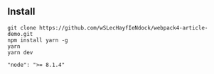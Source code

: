 ## Install

```
git clone https://github.com/wSLecHayfIeNdock/webpack4-article-demo.git
npm install yarn -g
yarn
yarn dev
```

```
"node": ">= 8.1.4"
```
